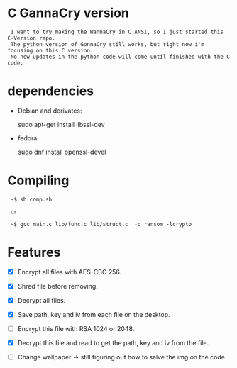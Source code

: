 # C GannaCry version
     
     I want to try making the WannaCry in C ANSI, so I just started this C-Version repo.
     The python version of GonnaCry still works, but right now i'm focusing on this C version.
     No new updates in the python code will come until finished with the C code.
     
     
# dependencies

- Debian and derivates:

     sudo apt-get install libssl-dev

- fedora:

     sudo dnf install openssl-devel

# Compiling
     
     ~$ sh comp.sh
     
     or 
     
     ~$ gcc main.c lib/func.c lib/struct.c  -o ransom -lcrypto 

# Features

- [x] Encrypt all files with AES-CBC 256.
  
- [x] Shred file before removing.
  
- [x] Decrypt all files.
  
- [x] Save path, key and iv from each file on the desktop.
  
- [ ] Encrypt this file with RSA 1024 or 2048.
  
- [x] Decrypt this file and read to get the path, key and iv from the file.
  
- [ ] Change wallpaper -> still figuring out how to salve the img on the code.
